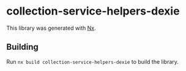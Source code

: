 # collection-service-helpers-dexie

This library was generated with [Nx](https://nx.dev).

## Building

Run `nx build collection-service-helpers-dexie` to build the library.
